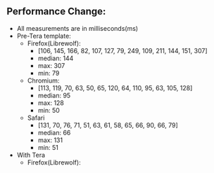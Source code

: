 ## Performance Change:
- All measurements are in milliseconds(ms)
- Pre-Tera template:
    - Firefox(Librewolf):
        - [106, 145, 166, 82, 107, 127, 79, 249, 109, 211, 144, 151, 307]
        - median: 144
        - max: 307
        - min: 79
    - Chromium:
        - [113, 119, 70, 63, 50, 65, 120, 64, 110, 95, 63, 105, 128]
        - median: 95
        - max: 128
        - min: 50
    - Safari
        - [131, 70, 76, 71, 51, 63, 61, 58, 65, 66, 90, 66, 79]
        - median: 66
        - max: 131
        - min: 51
- With Tera
    - Firefox(Librewolf):
